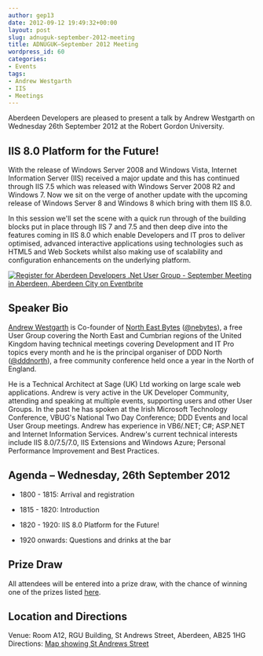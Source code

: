 ```yaml
---
author: gep13
date: 2012-09-12 19:49:32+00:00
layout: post
slug: adnuguk-september-2012-meeting
title: ADNUGUK–September 2012 Meeting
wordpress_id: 60
categories:
- Events
tags:
- Andrew Westgarth
- IIS
- Meetings
---
```


Aberdeen Developers are pleased to present a talk by Andrew Westgarth on Wednesday 26th September 2012 at the Robert Gordon University.



## IIS 8.0 Platform for the Future!



With the release of Windows Server 2008 and Windows Vista, Internet Information Server (IIS) received a major update and this has continued through IIS 7.5 which was released with Windows Server 2008 R2 and Windows 7. Now we sit on the verge of another update with the upcoming release of Windows Server 8 and Windows 8 which bring with them IIS 8.0.




In this session we'll set the scene with a quick run through of the building blocks put in place through IIS 7 and 7.5 and then deep dive into the features coming in IIS 8.0 which enable Developers and IT pros to deliver optimised, advanced interactive applications using technologies such as HTML5 and Web Sockets whilst also making use of scalability and configuration enhancements on the underlying platform.



[![Register for Aberdeen Developers .Net User Group - September Meeting in Aberdeen, Aberdeen City  on Eventbrite](http://www.eventbrite.com/registerbutton?eid=2581657808)](http://adnuguk-sep2012.eventbrite.co.uk/?ref=elink)



## Speaker Bio



[Andrew Westgarth](http://www.andrewwestgarth.co.uk/Blog/default.aspx) is Co-founder of [North East Bytes](http://www.nebytes.net/) ([@nebytes](http://twitter.com/nebytes)), a free User Group covering the North East and Cumbrian regions of the United Kingdom having technical meetings covering Development and IT Pro topics every month and he is the principal organiser of DDD North ([@dddnorth](http://twitter.com/dddnorth)), a free community conference held once a year in the North of England.




He is a Technical Architect at Sage (UK) Ltd working on large scale web applications. Andrew is very active in the UK Developer Community, attending and speaking at multiple events, supporting users and other User Groups. In the past he has spoken at the Irish Microsoft Technology Conference, VBUG's National Two Day Conference; DDD Events and local User Group meetings. Andrew has experience in VB6/.NET; C#; ASP.NET and Internet Information Services. Andrew's current technical interests include IIS 8.0/7.5/7.0, IIS Extensions and Windows Azure; Personal Performance Improvement and Best Practices.



## Agenda – Wednesday, 26th September 2012




  * 1800 - 1815: Arrival and registration

  * 1815 - 1820: Introduction

  * 1820 - 1920: IIS 8.0 Platform for the Future!

  * 1920 onwards: Questions and drinks at the bar


## Prize Draw



All attendees will be entered into a prize draw, with the chance of winning one of the prizes listed [here](http://www.gep13.co.uk/blog/?p=107).



## Location and Directions



Venue: Room A12, RGU Building, St Andrews Street, Aberdeen, AB25 1HG Directions: [Map showing St Andrews Street](http://www.bing.com/maps/?v=2&cp=57.149542434132776~-2.102723645985436&lvl=17&dir=0&sty=c&eo=1&form=LMLTCC)
